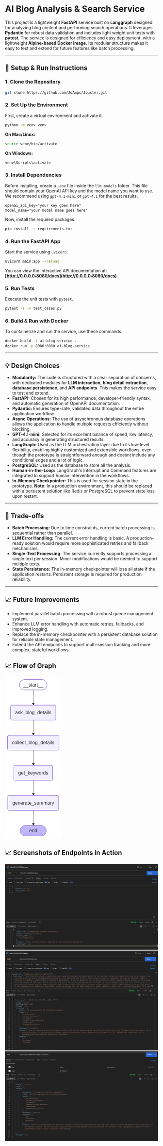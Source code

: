 # AI Blog Analysis & Search Service

This project is a lightweight **FastAPI** service built on **Langgraph** designed for analyzing blog content and performing search operations. It leverages **Pydantic** for robust data validation and includes light weight unit tests with **pytest**. The service is designed for efficiency and easy deployment, with a lightweight **Alpine-based Docker image**. Its modular structure makes it easy to test and extend for future features like batch processing.

-----

## 🚀 Setup & Run Instructions

### 1\. Clone the Repository

```bash
git clone https://github.com/JoAmps/Jouster.git
```

### 2\. Set Up the Environment

First, create a virtual environment and activate it.

```bash
python -m venv venv
```

**On Mac/Linux:**

```bash
source venv/bin/activate
```

**On Windows:**

```bash
venv\Scripts\activate
```

### 3\. Install Dependencies

Before installing, create a `.env` file inside the `llm_models` folder. This file should contain your OpenAI API key and the model name you want to use. We recommend using `gpt-4.1-mini` or `gpt-4.1` for the best results.

```dotenv
openai_api_key="your key goes here"
model_name="your model name goes here"
```

Now, install the required packages.

```bash
pip install -r requirements.txt
```

### 4\. Run the FastAPI App

Start the service using `uvicorn`.

```bash
uvicorn main:app --reload
```

You can view the interactive API documentation at: **[http://0.0.0.0:8080/docs](http://0.0.0.0:8080/docs)**

### 5\. Run Tests

Execute the unit tests with `pytest`.

```bash
pytest -s -v test_cases.py
```

### 6\. Build & Run with Docker

To containerize and run the service, use these commands.

```bash
docker build -t ai-blog-service .
docker run -p 8080:8080 ai-blog-service
```

-----

## 💡 Design Choices

  * **Modularity:** The code is structured with a clear separation of concerns, with dedicated modules for **LLM interaction**, **blog detail extraction**, **database persistence**, and **API endpoints**. This makes the service easy to test and extend.
  * **FastAPI:** Chosen for its high performance, developer-friendly syntax, and automatic generation of OpenAPI documentation.
  * **Pydantic:** Ensures type-safe, validated data throughout the entire application workflow.
  * **Async Operations:** The use of asynchronous database operations allows the application to handle multiple requests efficiently without blocking.
  * **GPT-4.1-mini:** Selected for its excellent balance of speed, low latency, and accuracy in generating structured results.
  * **LangGraph:** Used as the LLM orchestration layer due to its low-level flexibility, enabling highly customized and extensible workflows, even though the prototype is straightforward enough and doesnt include any conditional edges and a lot of logic.
  * **PostgreSQL:** Used as the database to store all the analysis.
  * **Human-in-the-Loop:** LangGraph's Interrupt and Command features are integrated to support human intervention in the workflows.
  * **In-Memory Checkpointer:** This is used for session state in the prototype. **Note:** In a production environment, this should be replaced with a persistent solution like Redis or PostgreSQL to prevent state loss upon restart.

-----

## 🤔 Trade-offs

  * **Batch Processing:** Due to time constraints, current batch processing is sequential rather than parallel.
  * **LLM Error Handling:** The current error handling is basic. A production-ready solution would require more sophisticated retries and fallback mechanisms.
  * **Single-Text Processing:** The service currently supports processing a single text per session. Minor modifications would be needed to support multiple texts.
  * **State Persistence:** The in-memory checkpointer will lose all state if the application restarts. Persistent storage is required for production reliability.

-----

## 📈 Future Improvements

  * Implement parallel batch processing with a robust queue management system.
  * Enhance LLM error handling with automatic retries, fallbacks, and improved logging.
  * Replace the in-memory checkpointer with a persistent database solution for reliable state management.
  * Extend the API endpoints to support multi-session tracking and more complex, stateful workflows.

## 📈 Flow of Graph
![AI Blog Analysis Service Graph](images/ad_graph.png)

## 📈 Screenshots of Endpoints in Action
![Start of session for analyzing](images/analyze_start.png)
![Session continue for analyzing](images/analyze_continue.png)
![Searching for Topic/keyword](images/search.png)